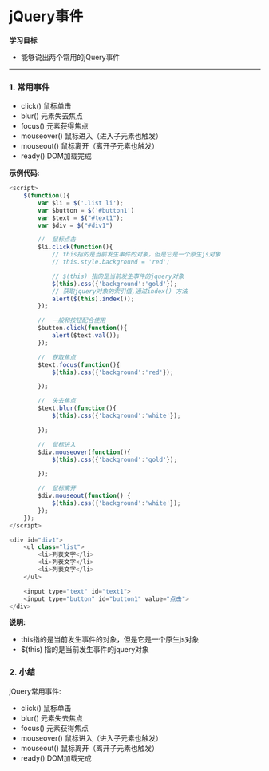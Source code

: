 # jQuery事件

**学习目标**

- 能够说出两个常用的jQuery事件

------

### 1. 常用事件

- click() 鼠标单击
- blur() 元素失去焦点
- focus() 元素获得焦点
- mouseover() 鼠标进入（进入子元素也触发）
- mouseout() 鼠标离开（离开子元素也触发）
- ready() DOM加载完成

**示例代码:**

```js
<script>
    $(function(){
        var $li = $('.list li');
        var $button = $('#button1')
        var $text = $("#text1");
        var $div = $("#div1")

        //  鼠标点击
        $li.click(function(){             
            // this指的是当前发生事件的对象，但是它是一个原生js对象
            // this.style.background = 'red';

            // $(this) 指的是当前发生事件的jquery对象
            $(this).css({'background':'gold'});
            // 获取jquery对象的索引值,通过index() 方法
            alert($(this).index());
        });

        //  一般和按钮配合使用
        $button.click(function(){
            alert($text.val());
        });

        //  获取焦点
        $text.focus(function(){
            $(this).css({'background':'red'});

        });

        //  失去焦点
        $text.blur(function(){
            $(this).css({'background':'white'});

        });

        //  鼠标进入
        $div.mouseover(function(){
            $(this).css({'background':'gold'});

        });

        //  鼠标离开
        $div.mouseout(function() {
            $(this).css({'background':'white'});
        });
    });
</script>

<div id="div1">
    <ul class="list">
        <li>列表文字</li>
        <li>列表文字</li>
        <li>列表文字</li>
    </ul>

    <input type="text" id="text1">
    <input type="button" id="button1" value="点击">
</div>
```

**说明:**

- this指的是当前发生事件的对象，但是它是一个原生js对象
- $(this) 指的是当前发生事件的jquery对象

### 2. 小结

jQuery常用事件:

- click() 鼠标单击
- blur() 元素失去焦点
- focus() 元素获得焦点
- mouseover() 鼠标进入（进入子元素也触发）
- mouseout() 鼠标离开（离开子元素也触发）
- ready() DOM加载完成